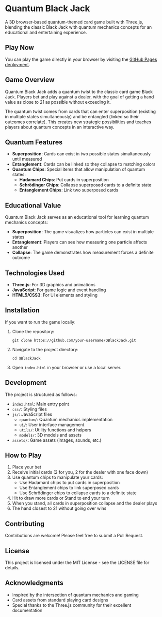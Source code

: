 # Quantum Black Jack

A 3D browser-based quantum-themed card game built with Three.js, blending the classic Black Jack with quantum mechanics concepts for an educational and entertaining experience.

## Play Now

You can play the game directly in your browser by visiting the [GitHub Pages deployment](https://kvothesfs.github.io/QBlackJack/).

## Game Overview

Quantum Black Jack adds a quantum twist to the classic card game Black Jack. Players bet and play against a dealer, with the goal of getting a hand value as close to 21 as possible without exceeding it.

The quantum twist comes from cards that can enter superposition (existing in multiple states simultaneously) and be entangled (linked so their outcomes correlate). This creates new strategic possibilities and teaches players about quantum concepts in an interactive way.

## Quantum Features

- **Superposition**: Cards can exist in two possible states simultaneously until measured
- **Entanglement**: Cards can be linked so they collapse to matching colors
- **Quantum Chips**: Special items that allow manipulation of quantum states:
  - **Hadamard Chips**: Put cards in superposition
  - **Schrödinger Chips**: Collapse superposed cards to a definite state
  - **Entanglement Chips**: Link two superposed cards

## Educational Value

Quantum Black Jack serves as an educational tool for learning quantum mechanics concepts:

- **Superposition**: The game visualizes how particles can exist in multiple states
- **Entanglement**: Players can see how measuring one particle affects another
- **Collapse**: The game demonstrates how measurement forces a definite outcome

## Technologies Used

- **Three.js**: For 3D graphics and animations
- **JavaScript**: For game logic and event handling
- **HTML5/CSS3**: For UI elements and styling

## Installation

If you want to run the game locally:

1. Clone the repository:
   ```
   git clone https://github.com/your-username/QBlackJack.git
   ```

2. Navigate to the project directory:
   ```
   cd QBlackJack
   ```

3. Open `index.html` in your browser or use a local server.

## Development

The project is structured as follows:

- `index.html`: Main entry point
- `css/`: Styling files
- `js/`: JavaScript files
  - `quantum/`: Quantum mechanics implementation
  - `ui/`: User interface management
  - `utils/`: Utility functions and helpers
  - `models/`: 3D models and assets
- `assets/`: Game assets (images, sounds, etc.)

## How to Play

1. Place your bet
2. Receive initial cards (2 for you, 2 for the dealer with one face down)
3. Use quantum chips to manipulate your cards:
   - Use Hadamard chips to put cards in superposition
   - Use Entanglement chips to link superposed cards
   - Use Schrödinger chips to collapse cards to a definite state
4. Hit to draw more cards or Stand to end your turn
5. When you stand, all cards in superposition collapse and the dealer plays
6. The hand closest to 21 without going over wins

## Contributing

Contributions are welcome! Please feel free to submit a Pull Request.

## License

This project is licensed under the MIT License - see the LICENSE file for details.

## Acknowledgments

- Inspired by the intersection of quantum mechanics and gaming
- Card assets from standard playing card designs
- Special thanks to the Three.js community for their excellent documentation 